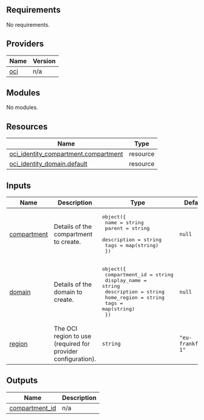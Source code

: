 <!-- BEGIN_TF_DOCS -->
## Requirements

No requirements.

## Providers

| Name | Version |
|------|---------|
| <a name="provider_oci"></a> [oci](#provider\_oci) | n/a |

## Modules

No modules.

## Resources

| Name | Type |
|------|------|
| [oci_identity_compartment.compartment](https://registry.terraform.io/providers/hashicorp/oci/latest/docs/resources/identity_compartment) | resource |
| [oci_identity_domain.default](https://registry.terraform.io/providers/hashicorp/oci/latest/docs/resources/identity_domain) | resource |

## Inputs

| Name | Description | Type | Default | Required |
|------|-------------|------|---------|:--------:|
| <a name="input_compartment"></a> [compartment](#input\_compartment) | Details of the compartment to create. | <pre>object({<br/>    name        = string<br/>    parent      = string<br/>    description = string<br/>    tags        = map(string)<br/>  })</pre> | `null` | no |
| <a name="input_domain"></a> [domain](#input\_domain) | Details of the domain to create. | <pre>object({<br/>    compartment_id = string<br/>    display_name   = string<br/>    description    = string<br/>    home_region    = string<br/>    tags           = map(string)<br/>  })</pre> | `null` | no |
| <a name="input_region"></a> [region](#input\_region) | The OCI region to use (required for provider configuration). | `string` | `"eu-frankfurt-1"` | no |

## Outputs

| Name | Description |
|------|-------------|
| <a name="output_compartment_id"></a> [compartment\_id](#output\_compartment\_id) | n/a |
<!-- END_TF_DOCS -->